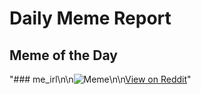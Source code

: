 # Daily Meme Report

## Meme of the Day
"### me_irl\n\n![Meme](https://i.redd.it/li1t5el8hsde1.png)\n\n[View on Reddit](https://redd.it/1i4cuvl)"
